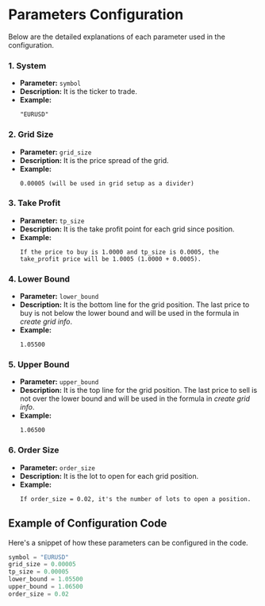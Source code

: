 # Parameters Configuration 

Below are the detailed explanations of each parameter used in the configuration.

### 1. System
- **Parameter:** `symbol`
- **Description:** It is the ticker to trade.
- **Example:** 
    ```plaintext
    "EURUSD"
    ```

### 2. Grid Size
- **Parameter:** `grid_size`
- **Description:** It is the price spread of the grid.
- **Example:** 
    ```plaintext
    0.00005 (will be used in grid setup as a divider)
    ```

### 3. Take Profit
- **Parameter:** `tp_size`
- **Description:** It is the take profit point for each grid since position.
- **Example:** 
    ```plaintext
    If the price to buy is 1.0000 and tp_size is 0.0005, the take_profit price will be 1.0005 (1.0000 + 0.0005).
    ```

### 4. Lower Bound
- **Parameter:** `lower_bound`
- **Description:** It is the bottom line for the grid position. The last price to buy is not below the lower bound and will be used in the formula in *create grid info*.
- **Example:** 
    ```plaintext
    1.05500
    ```

### 5. Upper Bound
- **Parameter:** `upper_bound`
- **Description:** It is the top line for the grid position. The last price to sell is not over the lower bound and will be used in the formula in *create grid info*.
- **Example:** 
    ```plaintext
    1.06500
    ```

### 6. Order Size
- **Parameter:** `order_size`
- **Description:** It is the lot to open for each grid position.
- **Example:** 
    ```plaintext
    If order_size = 0.02, it's the number of lots to open a position.
    ```

## Example of Configuration Code
Here's a snippet of how these parameters can be configured in the code.

```python
symbol = "EURUSD"
grid_size = 0.00005
tp_size = 0.00005
lower_bound = 1.05500
upper_bound = 1.06500
order_size = 0.02